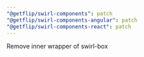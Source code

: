 ```yaml
---
"@getflip/swirl-components": patch
"@getflip/swirl-components-angular": patch
"@getflip/swirl-components-react": patch
---
```


Remove inner wrapper of swirl-box
